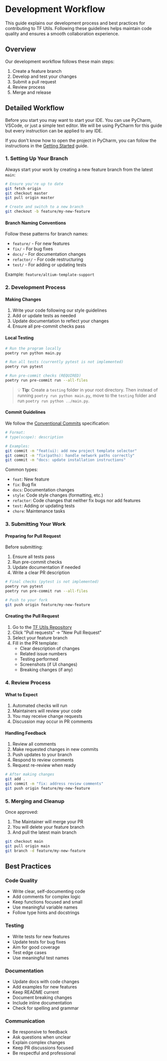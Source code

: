 # Development Workflow

This guide explains our development process and best practices for contributing to TF Utils. Following these guidelines
helps maintain code quality and ensures a smooth collaboration experience.

## Overview

Our development workflow follows these main steps:

1. Create a feature branch
2. Develop and test your changes
3. Submit a pull request
4. Review process
5. Merge and release

## Detailed Workflow

Before you start you may want to start your IDE. You can use PyCharm, VSCode, or just a simple text editor.
We will be using PyCharm for this guide but every instruction can be applied to any IDE.

If you don't know how to open the project in PyCharm, you can follow the instructions in the [Getting Started](getting-started.md) guide.

### 1. Setting Up Your Branch

Always start your work by creating a new feature branch from the latest `main`:

```bash
# Ensure you're up to date
git fetch origin
git checkout master
git pull origin master

# Create and switch to a new branch
git checkout -b feature/my-new-feature
```

#### Branch Naming Conventions

Follow these patterns for branch names:

- `feature/` - For new features
- `fix/` - For bug fixes
- `docs/` - For documentation changes
- `refactor/` - For code restructuring
- `test/` - For adding or updating tests

Example: `feature/altium-template-support`

### 2. Development Process

#### Making Changes

1. Write your code following our style guidelines
2. Add or update tests as needed
3. Update documentation to reflect your changes
4. Ensure all pre-commit checks pass

#### Local Testing

```bash
# Run the program locally
poetry run python main.py

# Run all tests (currently pytest is not implemented)
poetry run pytest

# Run pre-commit checks (REQUIRED)
poetry run pre-commit run --all-files
```

> 💡 **Tip**: Create a `testing` folder in your root directory.
> Then instead of running `poetry run python main.py`, move to the `testing` folder and run
`poetry run python ../main.py`.

#### Commit Guidelines

We follow the [Conventional Commits](https://www.conventionalcommits.org/) specification:

```bash
# Format:
# type(scope): description

# Examples:
git commit -m "feat(ui): add new project template selector"
git commit -m "fix(paths): handle network paths correctly"
git commit -m "docs: update installation instructions"
```

Common types:

- `feat`: New feature
- `fix`: Bug fix
- `docs`: Documentation changes
- `style`: Code style changes (formatting, etc.)
- `refactor`: Code changes that neither fix bugs nor add features
- `test`: Adding or updating tests
- `chore`: Maintenance tasks

### 3. Submitting Your Work

#### Preparing for Pull Request

Before submitting:

1. Ensure all tests pass
2. Run pre-commit checks
3. Update documentation if needed
4. Write a clear PR description

```bash
# Final checks (pytest is not implemented)
poetry run pytest
poetry run pre-commit run --all-files

# Push to your fork
git push origin feature/my-new-feature
```

#### Creating the Pull Request

1. Go to the [TF Utils Repository](https://github.com/ImGajeed76/tfUtils)
2. Click "Pull requests" → "New Pull Request"
3. Select your feature branch
4. Fill in the PR template:
    - Clear description of changes
    - Related issue numbers
    - Testing performed
    - Screenshots (if UI changes)
    - Breaking changes (if any)

### 4. Review Process

#### What to Expect

1. Automated checks will run
2. Maintainers will review your code
3. You may receive change requests
4. Discussion may occur in PR comments

#### Handling Feedback

1. Review all comments
2. Make requested changes in new commits
3. Push updates to your branch
4. Respond to review comments
5. Request re-review when ready

```bash
# After making changes
git add .
git commit -m "fix: address review comments"
git push origin feature/my-new-feature
```

### 5. Merging and Cleanup

Once approved:

1. The Maintainer will merge your PR
2. You will delete your feature branch
3. And pull the latest main branch

```bash
git checkout main
git pull origin main
git branch -d feature/my-new-feature
```

## Best Practices

### Code Quality

- Write clear, self-documenting code
- Add comments for complex logic
- Keep functions focused and small
- Use meaningful variable names
- Follow type hints and docstrings

### Testing

- Write tests for new features
- Update tests for bug fixes
- Aim for good coverage
- Test edge cases
- Use meaningful test names

### Documentation

- Update docs with code changes
- Add examples for new features
- Keep README current
- Document breaking changes
- Include inline documentation
- Check for spelling and grammar

### Communication

- Be responsive to feedback
- Ask questions when unclear
- Explain complex changes
- Keep PR discussions focused
- Be respectful and professional
